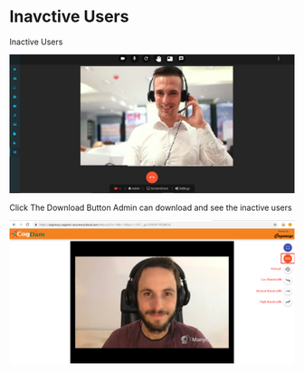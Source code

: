 # Inavctive Users

Inactive Users

![](../../.gitbook/assets/image%20%2877%29.png)

Click The Download Button Admin can download and see the inactive users

![](../../.gitbook/assets/image%20%28144%29.png)



